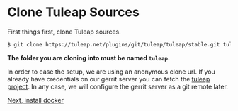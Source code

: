 # Clone Tuleap Sources

First things first, clone Tuleap sources.

``` bash
$ git clone https://tuleap.net/plugins/git/tuleap/tuleap/stable.git tuleap
```

**The folder you are cloning into must be named `tuleap`.**

In order to ease the setup, we are using an anonymous clone url. If you
already have credentials on our gerrit server you can fetch the [tuleap
project](https://gerrit.tuleap.net/admin/repos/tuleap). In any case, we
will configure the gerrit server as a git remote later.

[Next, install docker](./install-docker.md)
